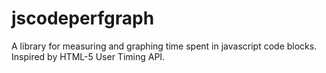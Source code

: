 jscodeperfgraph
===============

A library for measuring and graphing time spent in javascript code blocks. Inspired by HTML-5 User Timing API.
